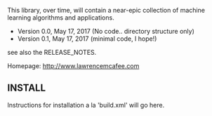 This library, over time, will contain a near-epic collection of machine learning algorithms and applications.

* Version 0.0, May 17, 2017 (No code.. directory structure only)
* Version 0.1, May 17, 2017 (minimal code, I hope!)

see also the RELEASE_NOTES.

Homepage: http://www.lawrencemcafee.com

INSTALL
-------

Instructions for installation a la 'build.xml' will go here.
